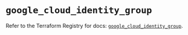 # `google_cloud_identity_group`

Refer to the Terraform Registry for docs: [`google_cloud_identity_group`](https://registry.terraform.io/providers/hashicorp/google-beta/5.22.0/docs/resources/google_cloud_identity_group).
